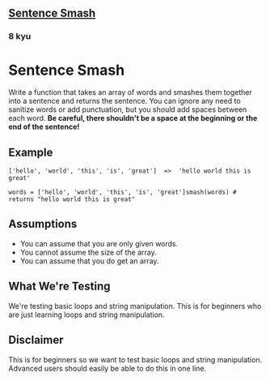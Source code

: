<h2><a href=https://www.codewars.com/kata/53dc23c68a0c93699800041d/train/java target="_blank">Sentence Smash</a></h2><h3>8 kyu</h3><h1 id="sentence-smash">Sentence Smash</h1><p>Write a function that takes an array of words and smashes them together into a sentence and returns the sentence. You can ignore any need to sanitize words or add punctuation, but you should add spaces between each word. <strong>Be careful, there shouldn't be a space at the beginning or the end of the sentence!</strong></p><h2 id="example">Example</h2><pre><code>['hello', 'world', 'this', 'is', 'great']  =&gt;  'hello world this is great'</code></pre><pre><code class="language-ruby"><span class="cm-variable">words</span> <span class="cm-operator">=</span> [<span class="cm-string">'hello'</span>, <span class="cm-string">'world'</span>, <span class="cm-string">'this'</span>, <span class="cm-string">'is'</span>, <span class="cm-string">'great'</span>]<span class="cm-variable">smash</span>(<span class="cm-variable">words</span>) <span class="cm-comment"># returns "hello world this is great"</span></code></pre><pre style="display: none;"><code class="language-haskell"><span class="cm-variable">smash</span> [<span class="cm-string">"hello"</span>, <span class="cm-string">"world"</span>, <span class="cm-string">"this"</span>, <span class="cm-string">"is"</span>, <span class="cm-string">"great"</span>] `<span class="cm-variable">shouldBe</span>` <span class="cm-string">"hello world this is great"</span></code></pre><pre style="display: none;"><code class="language-elixir"><span class="cm-variable">words</span> <span class="cm-operator">=</span> [<span class="cm-string">"hello"</span>, <span class="cm-string">"world"</span>, <span class="cm-string">"this"</span>, <span class="cm-string">"is"</span>, <span class="cm-string">"great"</span>]<span class="cm-variable">smash</span>(<span class="cm-variable">words</span>) <span class="cm-comment"># returns "hello world this is great"</span></code></pre><h2 id="assumptions">Assumptions</h2><ul><li>You can assume that you are only given words.</li><li>You cannot assume the size of the array.</li><li>You can assume that you do get an array.</li></ul><h2 id="what-were-testing">What We're Testing</h2><p>We're testing basic loops and string manipulation. This is for beginners who are just learning loops and string manipulation.</p><h2 id="disclaimer">Disclaimer</h2><p>This is for beginners so we want to test basic loops and string manipulation. Advanced users should easily be able to do this in one line.</p>